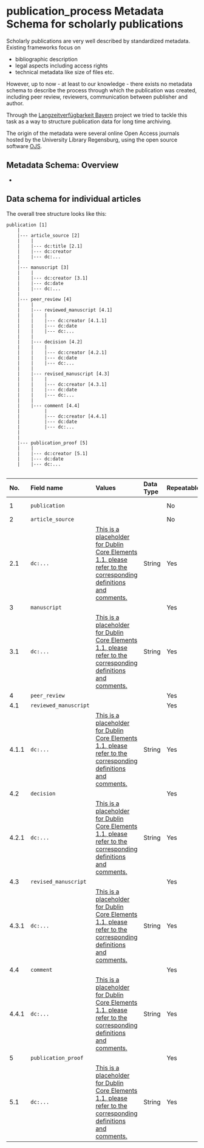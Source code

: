# publication_process Metadata Schema for scholarly publications

Scholarly publications are very well described by standardized metadata.
Existing frameworks focus on 

- bibliographic description
- legal aspects including access rights
- technical metadata like size of files etc.

However, up to now - at least to our knowledge - there exists no metadata
schema to describe the process through which the publication was created, including peer review, reviewers, communication between publisher and author.

Through the [Langzeitverfügbarkeit Bayern](https://lzv-bayern.de/) project we tried to tackle this task as a way to structure publication data for long time archiving.

The origin of the metadata were several online Open Access journals hosted by the University Library Regensburg, using the open source software [OJS](https://pkp.sfu.ca/software/ojs/).

## Metadata Schema: Overview

- 






## Data schema for individual articles

The overall tree structure looks like this:
```
publication [1]
    |
    |--- article_source [2]
    |    |
    |    |--- dc:title [2.1]
    |    |--- dc:creator
    |    |--- dc:...
    |
    |--- manuscript [3]
    |    |
    |    |--- dc:creator [3.1]
    |    |--- dc:date
    |    |--- dc:...
    |
    |--- peer_review [4]
    |    |
    |    |--- reviewed_manuscript [4.1]
    |    |    |
    |    |    |--- dc:creator [4.1.1]
    |    |    |--- dc:date
    |    |    |--- dc:...
    |    |
    |    |--- decision [4.2]
    |    |    |
    |    |    |--- dc:creator [4.2.1]
    |    |    |--- dc:date
    |    |    |--- dc:...
    |    |
    |    |--- revised_manuscript [4.3]
    |    |    |
    |    |    |--- dc:creator [4.3.1]
    |    |    |--- dc:date
    |    |    |--- dc:...
    |    |
    |    |--- comment [4.4]
    |         |
    |         |--- dc:creator [4.4.1]
    |         |--- dc:date
    |         |--- dc:...
    |    
    |
    |--- publication_proof [5]
    |    |
    |    |--- dc:creator [5.1]
    |    |--- dc:date
    |    |--- dc:...


```


| No.   | Field name            | Values                                                                                                                                             | Data Type | Repeatable | Required | Description/Remarks |
|:------|:----------------------|:---------------------------------------------------------------------------------------------------------------------------------------------------|:----------|:-----------|:---------|:--------------------|
| 1     | `publication`         |                                                                                                                                                    |           | No         | Yes      | Wrapper for the Publication Process. |
| 2     | `article_source`      |                                                                                                                                                    |           | No         | Yes      |  |
| 2.1   | `dc:...`              |[This is a placeholder for Dublin Core Elements 1.1, please refer to the corresponding definitions and comments.](http://purl.org/dc/elements/1.1/) | String    | Yes        | No       |  |
| 3     | `manuscript`          |                                                                                                                                                    |           | Yes        | No       |  |
| 3.1   | `dc:...`              |[This is a placeholder for Dublin Core Elements 1.1, please refer to the corresponding definitions and comments.](http://purl.org/dc/elements/1.1/) | String    | Yes        | No       |  |
| 4     | `peer_review`         |                                                                                                                                                    |           | Yes        | No       |  |
| 4.1   | `reviewed_manuscript` |                                                                                                                                                    |           | Yes        | No       |  |
| 4.1.1 | `dc:...`              |[This is a placeholder for Dublin Core Elements 1.1, please refer to the corresponding definitions and comments.](http://purl.org/dc/elements/1.1/) | String    | Yes        | No       |  |
| 4.2   | `decision`            |                                                                                                                                                    |           | Yes        | No       |  |
| 4.2.1 | `dc:...`              |[This is a placeholder for Dublin Core Elements 1.1, please refer to the corresponding definitions and comments.](http://purl.org/dc/elements/1.1/) | String    | Yes        | No       |  |
| 4.3   | `revised_manuscript`  |                                                                                                                                                    |           | Yes        | No       |  |
| 4.3.1 | `dc:...`              |[This is a placeholder for Dublin Core Elements 1.1, please refer to the corresponding definitions and comments.](http://purl.org/dc/elements/1.1/) | String    | Yes        | No       |  |
| 4.4   | `comment`             |                                                                                                                                                    |           | Yes        | No       |  |
| 4.4.1 | `dc:...`              |[This is a placeholder for Dublin Core Elements 1.1, please refer to the corresponding definitions and comments.](http://purl.org/dc/elements/1.1/) | String    | Yes        | No       |  |
| 5     | `publication_proof`   |                                                                                                                                                    |           | Yes        | No       |  |
| 5.1   | `dc:...`              |[This is a placeholder for Dublin Core Elements 1.1, please refer to the corresponding definitions and comments.](http://purl.org/dc/elements/1.1/) | String    | Yes        | No       |  |

